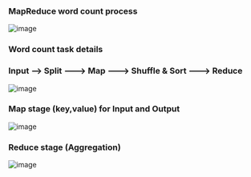 ### MapReduce word count process
![image](https://user-images.githubusercontent.com/93586279/194716881-1aa20836-006a-47ce-aa24-74944e1cc1ec.png)
### Word count task details
### Input --> Split ---> Map ---> Shuffle & Sort ---> Reduce
![image](https://user-images.githubusercontent.com/93586279/194716936-e9ec8cf7-81c9-4aad-ae9f-27536e2b5784.png)
### Map stage (key,value) for Input and Output
![image](https://user-images.githubusercontent.com/93586279/194716980-be9ed149-a7fb-46fe-8450-251d8066d81e.png)
### Reduce stage (Aggregation)
![image](https://user-images.githubusercontent.com/93586279/194717027-f19eefe6-a4d4-4803-9ee8-24bc230824b5.png)


